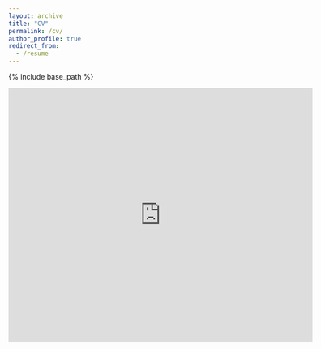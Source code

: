 ```yaml
---
layout: archive
title: "CV"
permalink: /cv/
author_profile: true
redirect_from:
  - /resume
---
```


{% include base_path %}

<embed src="https://github.com/tseidl/timoseidl/raw/master/CV_Timo_Seidll.pdf" width="600px" height="500px" />


